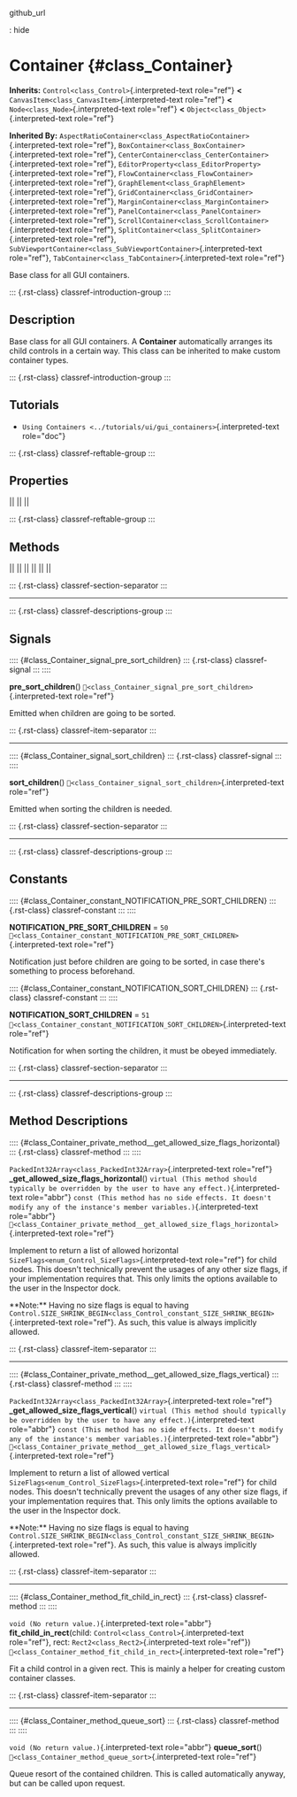 github_url

:   hide

# Container {#class_Container}

**Inherits:** `Control<class_Control>`{.interpreted-text role="ref"}
**\<** `CanvasItem<class_CanvasItem>`{.interpreted-text role="ref"}
**\<** `Node<class_Node>`{.interpreted-text role="ref"} **\<**
`Object<class_Object>`{.interpreted-text role="ref"}

**Inherited By:**
`AspectRatioContainer<class_AspectRatioContainer>`{.interpreted-text
role="ref"}, `BoxContainer<class_BoxContainer>`{.interpreted-text
role="ref"}, `CenterContainer<class_CenterContainer>`{.interpreted-text
role="ref"}, `EditorProperty<class_EditorProperty>`{.interpreted-text
role="ref"}, `FlowContainer<class_FlowContainer>`{.interpreted-text
role="ref"}, `GraphElement<class_GraphElement>`{.interpreted-text
role="ref"}, `GridContainer<class_GridContainer>`{.interpreted-text
role="ref"}, `MarginContainer<class_MarginContainer>`{.interpreted-text
role="ref"}, `PanelContainer<class_PanelContainer>`{.interpreted-text
role="ref"}, `ScrollContainer<class_ScrollContainer>`{.interpreted-text
role="ref"}, `SplitContainer<class_SplitContainer>`{.interpreted-text
role="ref"},
`SubViewportContainer<class_SubViewportContainer>`{.interpreted-text
role="ref"}, `TabContainer<class_TabContainer>`{.interpreted-text
role="ref"}

Base class for all GUI containers.

::: {.rst-class}
classref-introduction-group
:::

## Description

Base class for all GUI containers. A **Container** automatically
arranges its child controls in a certain way. This class can be
inherited to make custom container types.

::: {.rst-class}
classref-introduction-group
:::

## Tutorials

- `Using Containers <../tutorials/ui/gui_containers>`{.interpreted-text
  role="doc"}

::: {.rst-class}
classref-reftable-group
:::

## Properties

||
||
||

::: {.rst-class}
classref-reftable-group
:::

## Methods

||
||
||
||
||
||

::: {.rst-class}
classref-section-separator
:::

------------------------------------------------------------------------

::: {.rst-class}
classref-descriptions-group
:::

## Signals

:::: {#class_Container_signal_pre_sort_children}
::: {.rst-class}
classref-signal
:::
::::

**pre_sort_children**()
`🔗<class_Container_signal_pre_sort_children>`{.interpreted-text
role="ref"}

Emitted when children are going to be sorted.

::: {.rst-class}
classref-item-separator
:::

------------------------------------------------------------------------

:::: {#class_Container_signal_sort_children}
::: {.rst-class}
classref-signal
:::
::::

**sort_children**()
`🔗<class_Container_signal_sort_children>`{.interpreted-text role="ref"}

Emitted when sorting the children is needed.

::: {.rst-class}
classref-section-separator
:::

------------------------------------------------------------------------

::: {.rst-class}
classref-descriptions-group
:::

## Constants

:::: {#class_Container_constant_NOTIFICATION_PRE_SORT_CHILDREN}
::: {.rst-class}
classref-constant
:::
::::

**NOTIFICATION_PRE_SORT_CHILDREN** = `50`
`🔗<class_Container_constant_NOTIFICATION_PRE_SORT_CHILDREN>`{.interpreted-text
role="ref"}

Notification just before children are going to be sorted, in case
there\'s something to process beforehand.

:::: {#class_Container_constant_NOTIFICATION_SORT_CHILDREN}
::: {.rst-class}
classref-constant
:::
::::

**NOTIFICATION_SORT_CHILDREN** = `51`
`🔗<class_Container_constant_NOTIFICATION_SORT_CHILDREN>`{.interpreted-text
role="ref"}

Notification for when sorting the children, it must be obeyed
immediately.

::: {.rst-class}
classref-section-separator
:::

------------------------------------------------------------------------

::: {.rst-class}
classref-descriptions-group
:::

## Method Descriptions

:::: {#class_Container_private_method__get_allowed_size_flags_horizontal}
::: {.rst-class}
classref-method
:::
::::

`PackedInt32Array<class_PackedInt32Array>`{.interpreted-text role="ref"}
**\_get_allowed_size_flags_horizontal**()
`virtual (This method should typically be overridden by the user to have any effect.)`{.interpreted-text
role="abbr"}
`const (This method has no side effects. It doesn't modify any of the instance's member variables.)`{.interpreted-text
role="abbr"}
`🔗<class_Container_private_method__get_allowed_size_flags_horizontal>`{.interpreted-text
role="ref"}

Implement to return a list of allowed horizontal
`SizeFlags<enum_Control_SizeFlags>`{.interpreted-text role="ref"} for
child nodes. This doesn\'t technically prevent the usages of any other
size flags, if your implementation requires that. This only limits the
options available to the user in the Inspector dock.

\*\*Note:\*\* Having no size flags is equal to having
`Control.SIZE_SHRINK_BEGIN<class_Control_constant_SIZE_SHRINK_BEGIN>`{.interpreted-text
role="ref"}. As such, this value is always implicitly allowed.

::: {.rst-class}
classref-item-separator
:::

------------------------------------------------------------------------

:::: {#class_Container_private_method__get_allowed_size_flags_vertical}
::: {.rst-class}
classref-method
:::
::::

`PackedInt32Array<class_PackedInt32Array>`{.interpreted-text role="ref"}
**\_get_allowed_size_flags_vertical**()
`virtual (This method should typically be overridden by the user to have any effect.)`{.interpreted-text
role="abbr"}
`const (This method has no side effects. It doesn't modify any of the instance's member variables.)`{.interpreted-text
role="abbr"}
`🔗<class_Container_private_method__get_allowed_size_flags_vertical>`{.interpreted-text
role="ref"}

Implement to return a list of allowed vertical
`SizeFlags<enum_Control_SizeFlags>`{.interpreted-text role="ref"} for
child nodes. This doesn\'t technically prevent the usages of any other
size flags, if your implementation requires that. This only limits the
options available to the user in the Inspector dock.

\*\*Note:\*\* Having no size flags is equal to having
`Control.SIZE_SHRINK_BEGIN<class_Control_constant_SIZE_SHRINK_BEGIN>`{.interpreted-text
role="ref"}. As such, this value is always implicitly allowed.

::: {.rst-class}
classref-item-separator
:::

------------------------------------------------------------------------

:::: {#class_Container_method_fit_child_in_rect}
::: {.rst-class}
classref-method
:::
::::

`void (No return value.)`{.interpreted-text role="abbr"}
**fit_child_in_rect**(child: `Control<class_Control>`{.interpreted-text
role="ref"}, rect: `Rect2<class_Rect2>`{.interpreted-text role="ref"})
`🔗<class_Container_method_fit_child_in_rect>`{.interpreted-text
role="ref"}

Fit a child control in a given rect. This is mainly a helper for
creating custom container classes.

::: {.rst-class}
classref-item-separator
:::

------------------------------------------------------------------------

:::: {#class_Container_method_queue_sort}
::: {.rst-class}
classref-method
:::
::::

`void (No return value.)`{.interpreted-text role="abbr"}
**queue_sort**()
`🔗<class_Container_method_queue_sort>`{.interpreted-text role="ref"}

Queue resort of the contained children. This is called automatically
anyway, but can be called upon request.
